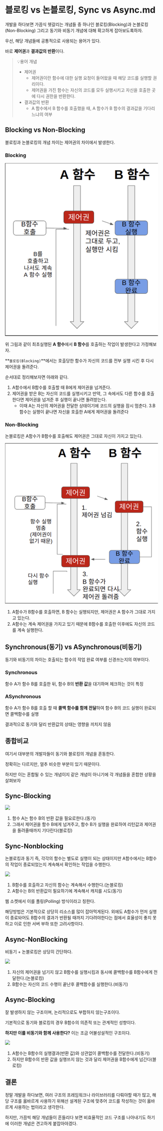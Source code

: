 # 블로킹 vs 논블로킹, Sync vs Async.md
개발을 하다보면 가끔식 헷갈리는 개념들 중 하나인 블로킹(Blocking)과 논블로킹(Non-Blocking) 그리고 동기와 비동기 개념에 대해 확고하게 잡아보도록하자.

우선, 해당 개념들에 공통적으로 사용되는 용어가 있다.

바로 **제어권**과 **결과값의 반환**이다.

>💡용어 개념
> - 제어권
>   - 제어권이란 함수에 대한 실행 요청이 들어왔을 때 해당 코드를 실행할 권리이다.
>   - 제어권을 가진 함수는 자신의 코드를 모두 실행시키고 자신을 호출한 곳에 다시 권한을 반환한다.
> - 결과값의 반환
>   - A 함수에서 B 함수를 호출했을 때, A 함수가 B 함수의 결과값을 기다리느냐의 여부

## Blocking vs Non-Blocking
블로킹과 논블로킹의 개념 차이는 제어권의 차이에서 발생한다.

### Blocking

![img.png](../TIL-img/blocking.png)

위 그림과 같이 최초실행된 **A 함수**에서 **B 함수**를 호출하는 작업이 발생한다고 가정해보자.

**`블로킹(Blocking)`**에서는 호출당한 함수가 자신의 코드를 전부 실행 시킨 후 다시 제어권을 돌려준다.

순서대로 정리해보자면 아래와 같다.

1. A함수에서 B함수를 호출할 때 B에게 제어권을 넘겨준다.
2. 제어권을 받은 B는 자신의 코드를 실행시키고 만약, 그 속에서도 다른 함수를 호출한다면 제어권을 넘겨준 후 실행이 끝나면 돌려받는다.
    - 이때 A는 자신의 제어권을 전달한 상태이기에 코드의 실행을 잠시 멈춘다.
3.B함수는 실행이 끝나면 자신을 호출한 A에게 제어권을 돌려준다
 
### Non-Blocking
논블로킹은 A함수가 B함수를 호출해도 제어권은 그대로 자신이 가지고 있는다.

![img.png](../TIL-img/nonblock.png)

1. A함수가 B함수를 호출하면, B 함수는 실행되지만, 제어권은 A 함수가 그대로 가지고 있는다.
2. A함수는 계속 제어권을 가지고 있기 때문에 B함수를 호출한 이후에도 자신의 코드를 계속 실행한다.

## Synchronous(동기) vs ASynchronous(비동기)
동기와 비동기의 차이는 호출되는 함수의 작업 완료 여부를 신경쓰는지의 여부이다.

### Synchronous
함수 A가 함수 B를 호출한 뒤, 함수 B의 **반환 값**을 대기하며 체크하는 것이 특징

### ASynchronous
함수 A가 함수 B를 호출 할 때 **콜백 함수를 함께 전달**하여 함수 B의 코드 실행이 완료되면 콜백함수를 실행

결과적으로 동기와 달리 반환값의 상태는 영향을 끼치지 않음

## 종합비교
여기서 대부분의 개발자들이 동기와 블로킹의 개념을 혼동한다.

정확히는 다르지만, 얼추 비슷한 부분이 있기 때문이다.

하지만 이는 혼합될 수 있는 개념이지 같은 개념이 아니기에 각 개념들을 혼합한 상황을 살펴보자

## Sync-Blocking

![](https://velog.velcdn.com/images%2Fnittre%2Fpost%2Ff6212fee-ee42-4023-ae02-d2dc15eec46a%2Fimage.png)

1. 함수 A는 함수 B의 반환 값을 필요로한다.(동기)
2. 그래서 제어권을 함수 B에게 넘겨주고, 함수 B가 실행을 완료하여 리턴값과 제어권을 돌려줄때까지 기다린다(블로킹)

## Sync-Nonblocking

논블로킹과 동기 즉, 각각의 함수는 별도로 실행이 되는 상태이지만 A함수에서는 B함수의 작업이 종료되었는지 계속해서 확인하는 작업을 수행한다.

![](https://velog.velcdn.com/images%2Fnittre%2Fpost%2Ffe5d1231-4c3c-4caf-bdd8-2287926e38ca%2Fimage.png)

1. B함수를 호출하고 자신의 함수는 계속해서 수행한다.(논블로킹)
2. A함수는 B의 반환값이 필요하기에 계속해서 캐치를 시도(동기)

웹 소켓에서 이를 폴링(Polling) 방식이라고 칭한다.

해당방법은 기본적으로 상당히 리소스를 많이 잡아먹게된다.
외에도 A함수가 먼저 실행이 종료돠어도 B함수의 결과가 반환될 때까지 기다려야한다는 점에서 효율성이 좋지 못하고 이로 인한 서버 부하 또한 고려사항이다.

## Async-NonBlocking
비동기 + 논블로킹은 상당히 간단하다.

![](https://velog.velcdn.com/images%2Fnittre%2Fpost%2Fb9566928-9a6b-4111-9cad-528daa45475d%2Fimage.png)

1. 자신의 제어권을 넘기지 않고 B함수를 실행시킴과 동시에 콜백함수를 B함수에게 전달한다.(논블로킹)
2. B함수는 자신의 코드 수행이 끝난후 콜백함수를 실행한다.(비동기)

## Async-Blocking
잘 발생하지 않는 구조이며, 논리적으로도 부합하지 않는구조이다.

기본적으로 동기와 블로킹의 경우 B함수의 의존적 또는 관계적인 성향이다.

**하지만 이를 비동기와 함께 사용한다?** 이는 조금 어불성설적인 구조이다.

![](https://velog.velcdn.com/images%2Fnittre%2Fpost%2F9b6754f0-8721-4308-8a62-d884c7315d15%2Fimage.png)

1. A함수는 B함수의 실행결과(반환 값)와 상관없이 콜백함수를 전달한다.(비동기)
2. 하지만 B함수의 반환 값을 실행쓰지 않는 것과 달리 제어권을 B함수에게 넘긴다(블로킹)

## 결론
정말 개발을 하다보면, 여러 구조의 프레임워크나 라이브러리를 다뤄야할 때가 많고, 해당 구조를 옳바르게 사용하기 위해선
설계된 구조에 맞추어 코드를 작성하는 것이 옳바르게 사용하는 법이라고 생각한다.

하지만, 가끔씩 해당 개념들이 흔들리다 보면 비효율적인 코드 구조를 나아내기도 하기에 이러한 개념은 견고하게 붙잡아야겠다.